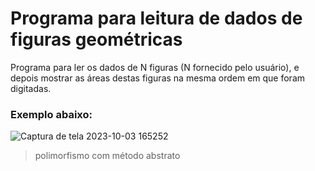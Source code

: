 # Programa para leitura de dados de figuras geométricas

Programa para ler os dados de N figuras (N fornecido
pelo usuário), e depois mostrar as áreas destas figuras na
mesma ordem em que foram digitadas. 

### Exemplo abaixo:
![Captura de tela 2023-10-03 165252](https://github.com/andreyferraz/diagram-class-iphone/assets/60530398/752070a8-3b81-4aeb-8da7-443e27fa4058)

> polimorfismo com método abstrato 


